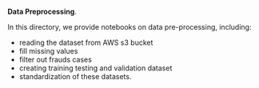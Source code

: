 **Data Preprocessing**. 

In this directory, we provide notebooks on data pre-processing, including:
- reading the dataset from AWS s3 bucket
- fill missing values
- filter out frauds cases
- creating training testing and validation dataset
- standardization of these datasets.
